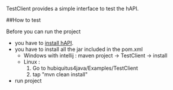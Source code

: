 TestClient provides a simple interface to test the hAPI.

##How to test

Before you can run the project
 * you have to [install hAPI](https://github.com/hubiquitus/hubiquitus4java/blob/master/doc/hAPI/installation_hapi.md).
 * you have to install all the jar included in the pom.xml
    - Windows with intellij : maven project -> TestClient -> install
    - Linux : 
         1. Go to hubiquitus4java/Examples/TestClient
         2. tap "mvn clean install"
 * run project
